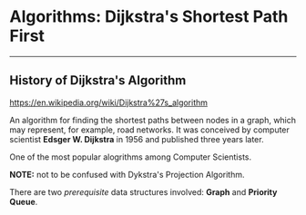 # Algorithms: Dijkstra's Shortest Path First

---

## History of Dijkstra's Algorithm

<https://en.wikipedia.org/wiki/Dijkstra%27s_algorithm>

An algorithm for finding the shortest paths between nodes in a graph, which may represent, for example, road networks. It was conceived by computer scientist **Edsger W. Dijkstra** in 1956 and published three years later.

One of the most popular alogrithms among Computer Scientists.

**NOTE:** not to be confused with Dykstra's Projection Algorithm.

There are two _prerequisite_ data structures involved: **Graph** and **Priority Queue**.
